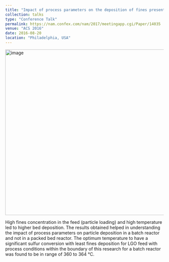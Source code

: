 ```yaml
---
title: "Impact of process parameters on the deposition of fines present in bitumen-derived gas oil in a fixed-bed hydrotreater"
collection: talks
type: "Conference Talk"
permalink: https://nam.confex.com/nam/2017/meetingapp.cgi/Paper/14035
venue: "ACS 2016"
date: 2016-08-20
location: "Philadelphia, USA"
---
```


<img width="528" alt="image" src="https://github.com/Rachita028/Rachita028.github.io/assets/58958731/ed2f0e09-aa16-4137-8d11-d371bb94dc00">


High fines concentration in the feed (particle loading) and high temperature led to
higher bed deposition. The results obtained helped in understanding the impact of process parameters on particle deposition in a
batch reactor and not in a packed bed reactor. The optimum temperature to have a significant sulfur conversion with least fines
deposition for LGO feed with process conditions within the boundary of this research for a batch reactor was found to be in
range of 360 to 364 °C.
